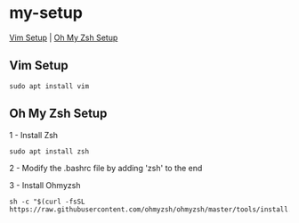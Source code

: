 # my-setup
[Vim Setup](#vim-setup) | [Oh My Zsh Setup](#oh-my-zsh-setup) 
## Vim Setup
```
sudo apt install vim
```

## Oh My Zsh Setup
1 - Install Zsh
```
sudo apt install zsh
```

2 - Modify the .bashrc file by adding 'zsh' to the end

3 - Install Ohmyzsh
```
sh -c "$(curl -fsSL https://raw.githubusercontent.com/ohmyzsh/ohmyzsh/master/tools/install.sh)"
```

